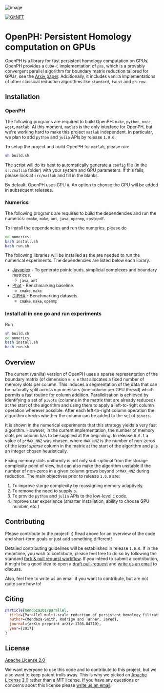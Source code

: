 ![image](https://drive.google.com/uc?export=view&id=1_CLDwYxbgP3BpcfoSaa5ZypOHD37tRwz)

[![GitNFT](https://img.shields.io/badge/%F0%9F%94%AE-Open%20in%20GitNFT-darkviolet?style=social)](https://gitnft.quine.sh/app/commits/list/repo/OpenPH)

# OpenPH: Persistent Homology computation on GPUs

OpenPH is a library for fast persistent homology computation on GPUs. OpenPH provides a `CUDA-C` implementation of `pms`, which is a provably convergent parallel algorithm for boundary matrix reduction tailored for GPUs, see the [Arxiv paper](https://arxiv.org/abs/1708.04710). Additionally, it includes vanilla implementations of other classical reduction algorithms like `standard`, `twist` and `ph-row`.

## Installation

### OpenPH

The following programs are required to build OpenPH: `make`, `python`, `nvcc`, `wget`, `matlab`. At this moment, `matlab` is the only interface for OpenPH, but we're working hard to make this project `matlab` independent. In particular, we plan to add `python` and `julia` APIs by release `1.0.0`.

To setup the project and build OpenPH for `matlab`, please run:

```bash
sh build.sh
```

The script will do its best to automatically generate a `config` file (in the `src/matlab` folder) with your system and GPU parameters. If this fails, please look at `src/matlab` and fill in the blanks. 

By default, OpenPH uses GPU `0`. An option to choose the GPU will be added in subsequent releases.

### Numerics

The following programs are required to build the dependencies and run the numerics: `cmake`, `make`, `ant`, `java`, `openmp`, `epstopdf`.

To install the dependencies and run the numerics, please do

```bash
cd numerics
bash install.sh
bash run.sh
```

The following libraries will be installed as the are needed to run the numerical experiments. The dependencies are listed below each library.

* [Javaplex](https://github.com/appliedtopology/javaplex) - To generate pointclouds, simplicial complexes and boundary matrices.
    * `java`, `ant`
* [Phat](https://bitbucket.org/phat-code/phat) - Benchmarking baseline.
    * `cmake`, `make`
* [DIPHA](https://github.com/DIPHA/dipha) - Benchmarking datasets.
    * `cmake`, `make`, `openmp`

### Install all in one go and run experiments

Run

```bash
sh build.sh
cd numerics
bash install.sh
bash run.sh
```

## Overview

The current (vanilla) version of OpenPH uses a sparse representation of the boundary matrix (of dimension `m x m` that allocates a fixed number of memory slots per column. This induces a segmentation of the data that can be naturally split across `m` processors (one column per GPU thread) which permits a fast routine for column addition. Parallelisation is achieved by identifying a set of `pivots` (columns in the matrix that are already reduced) at the start of the algorithm and using them to apply a left-to-right column operation wherever possible. After each left-to-right column operation the algorithm checks whether the column can be added to the set of `pivots`. 

It is shown in the numerical experiments that this strategy yields a very fast algorithm. However, in the current implementation, the number of memory slots per column has to be supplied at the beginning. In release `0.0.1` a value of `p*MAX_NNZ` was chosen, where `MAX_NNZ` is the number of non-zeros of the *least sparse* column in the matrix at the start of the algorithm and `p` is an integer chosen heuristically. 

Fixing memory slots uniformly is not only sub-optimal from the storage complexity point of view, but can also make the algorithm unstable if the number of non-zeros in a given column grows beyond `p*MAX_NNZ` during reduction. The main objectives prior to release `1.0.0` are:

1. To improve storge complexity by reassigning memory adaptively.
2. To remove the need to supply `p`.
3. To provide `python` and `julia` APIs to the low-level `C` code.
4. Improve user experience (smarter installation, ability to choose GPU number, etc.)

## Contributing

Please contribute to the project! :) Read above for an overview of the code and short-term goals or just add something different!

Detailed contributing guidelines will be established in release `1.0.0`. If in the meantime, you wish to contribute, please feel free to do so by following the standard [fork & pull request workflow](https://gist.github.com/Chaser324/ce0505fbed06b947d962). If you intend to submit a contribution, it might be a good idea to open a [draft pull-request](https://github.blog/2019-02-14-introducing-draft-pull-requests/) and [write us an email](mailto:r.mendozasmith@gmail.com) to discuss. 

Also, feel free to write us an email if you want to contribute, but are not quite sure how to!

## Citing

```bibtex
@article{mendoza2017parallel,
  title={Parallel multi-scale reduction of persistent homology filtrations},
  author={Mendoza-Smith, Rodrigo and Tanner, Jared},
  journal={arXiv preprint arXiv:1708.04710},
  year={2017}
}
```

## License

[Apache License 2.0](https://github.com/rodrgo/openph/blob/master/LICENSE)

We want everyone to use this code and to contribute to this project, but we also want to keep patent trolls away. This is why we picked an [Apache License 2.0](https://github.com/rodrgo/openph/blob/master/LICENSE) rather than a MIT license. If you have any questions or concerns about this license please [write us an email](mailto:r.mendozasmith@gmail.com).

